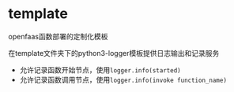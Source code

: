 # template
openfaas函数部署的定制化模板

在template文件夹下的python3-logger模板提供日志输出和记录服务
- 允许记录函数开始节点，使用`logger.info(started)`
- 允许记录函数调用节点，使用`logger.info(invoke function_name)`
